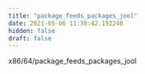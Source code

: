 ```yaml
---
title: "package_feeds_packages_jool"
date: 2021-05-06 11:38:42.192248
hidden: false
draft: false
---
```


x86/64/package_feeds_packages_jool

